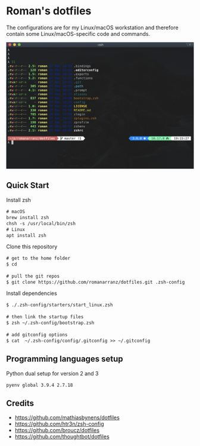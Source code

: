 # Roman's dotfiles

The configurations are for my Linux/macOS workstation and therefore contain some Linux/macOS-specific code and commands.

![](./assets/prompt.png)

## Quick Start

Install zsh

```
# macOS
brew install zsh
chsh -s /usr/local/bin/zsh
# Linux
apt install zsh
```

Clone this repository

```
# get to the home folder
$ cd

# pull the git repos
$ git clone https://github.com/romanarranz/dotfiles.git .zsh-config
```

Install dependencies

```
$ ./.zsh-config/starters/start_linux.zsh

# then link the startup files
$ zsh ~/.zsh-config/bootstrap.zsh

# add gitconfig options
$ cat  ~/.zsh-config/config/.gitconfig >> ~/.gitconfig
```

## Programming languages setup

Python dual setup for version 2 and 3

```
pyenv global 3.9.4 2.7.18
```

## Credits

- https://github.com/mathiasbynens/dotfiles
- https://github.com/htr3n/zsh-config
- https://github.com/broucz/dotfiles
- https://github.com/thoughtbot/dotfiles